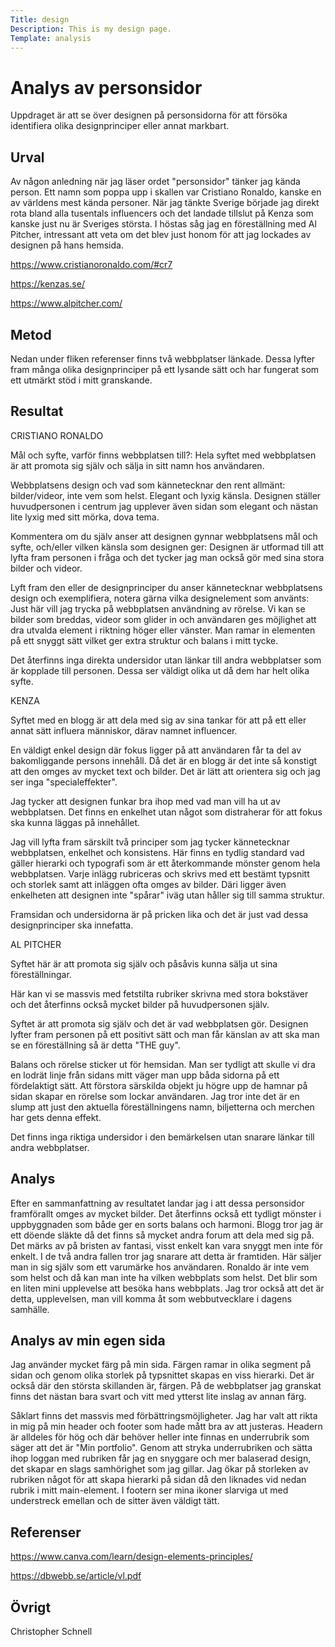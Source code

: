 ```yaml
---
Title: design
Description: This is my design page.
Template: analysis
---
```


Analys av personsidor
=======================
Uppdraget är att se över designen på personsidorna för att försöka identifiera olika designprinciper eller annat markbart.

Urval
-----------------------
Av någon anledning när jag läser ordet "personsidor" tänker jag kända person. Ett namn som poppa upp i skallen var Cristiano Ronaldo, kanske en av världens mest kända personer. När jag tänkte Sverige började jag direkt rota bland alla tusentals influencers och det landade tillslut på Kenza som kanske just nu är Sveriges största. I höstas såg jag en föreställning med Al Pitcher, intressant att veta om det blev just honom för att jag lockades av designen på hans hemsida.

https://www.cristianoronaldo.com/#cr7

https://kenzas.se/

https://www.alpitcher.com/

Metod
-----------------------
Nedan under fliken referenser finns två webbplatser länkade. Dessa lyfter fram många olika designprinciper på ett lysande sätt och har fungerat som ett utmärkt stöd i mitt granskande.

Resultat
-----------------------
CRISTIANO RONALDO

Mål och syfte, varför finns webbplatsen till?:
Hela syftet med webbplatsen är att promota sig själv och sälja in sitt namn hos användaren.

Webbplatsens design och vad som kännetecknar den rent allmänt:
bilder/videor, inte vem som helst. Elegant och lyxig känsla. 
Designen ställer huvudpersonen i centrum jag upplever även sidan som elegant och nästan lite lyxig med sitt mörka, dova tema.

Kommentera om du själv anser att designen gynnar webbplatsens mål och syfte, och/eller vilken känsla som designen ger:
Designen är utformad till att lyfta fram personen i fråga och det tycker jag man också gör med sina stora bilder och videor.

Lyft fram den eller de designprinciper du anser kännetecknar webbplatsens design och exemplifiera, notera gärna vilka designelement som använts:
Just här vill jag trycka på webbplatsen användning av rörelse. Vi kan se bilder som breddas, videor som glider in och användaren ges möjlighet att dra utvalda element i riktning höger eller vänster.
Man ramar in elementen på ett snyggt sätt vilket ger extra struktur och balans i mitt tycke.

Det återfinns inga direkta undersidor utan länkar till andra webbplatser som är kopplade till personen. Dessa ser väldigt olika ut då dem har helt olika syfte. 

KENZA

Syftet med en blogg är att dela med sig av sina tankar för att på ett eller annat sätt influera människor, därav namnet influencer.

En väldigt enkel design där fokus ligger på att användaren får ta del av bakomliggande persons innehåll. Då det är en blogg är det inte så konstigt att den omges av mycket text och bilder. 
Det är lätt att orientera sig och jag ser inga "specialeffekter".

Jag tycker att designen funkar bra ihop med vad man vill ha ut av webbplatsen. Det finns en enkelhet utan något som distraherar för att fokus ska kunna läggas på innehållet. 

Jag vill lyfta fram särskilt två principer som jag tycker kännetecknar webbplatsen, enkelhet och konsistens. Här finns en tydlig standard vad gäller hierarki och typografi som är ett återkommande mönster genom hela webbplatsen. Varje inlägg rubriceras och skrivs med ett bestämt typsnitt och storlek samt att inläggen ofta omges av bilder. Däri ligger även enkelheten att designen inte "spårar" iväg utan håller sig till samma struktur.

Framsidan och undersidorna är på pricken lika och det är just vad dessa designprinciper ska innefatta. 

AL PITCHER

Syftet här är att promota sig själv och påsåvis kunna sälja ut sina föreställningar.

Här kan vi se massvis med fetstilta rubriker skrivna med stora bokstäver och det återfinns också mycket bilder på huvudpersonen själv.

Syftet är att promota sig själv och det är vad webbplatsen gör. Designen lyfter fram personen på ett positivt sätt och man får känslan av att ska man se en föreställning så är detta "THE guy".

Balans och rörelse sticker ut för hemsidan. Man ser tydligt att skulle vi dra en lodrät linje från sidans mitt väger man upp båda sidorna på ett fördelaktigt sätt. Att förstora särskilda objekt ju högre upp de hamnar på sidan skapar en rörelse som lockar användaren. Jag tror inte det är en slump att just den aktuella föreställningens namn, biljetterna och merchen har gets denna effekt. 

Det finns inga riktiga undersidor i den bemärkelsen utan snarare länkar till andra webbplatser.


Analys
-----------------------
Efter en sammanfattning av resultatet landar jag i att dessa personsidor framförallt omges av mycket bilder. Det återfinns också ett tydligt mönster i uppbyggnaden som både ger en sorts balans och harmoni. Blogg tror jag är ett döende släkte då det finns så mycket andra forum att dela med sig på. Det märks av på bristen av fantasi, visst enkelt kan vara snyggt men inte för enkelt.
I de två andra fallen tror jag snarare att detta är framtiden. Här säljer man in sig själv som ett varumärke hos användaren. Ronaldo är inte vem som helst och då kan man inte ha vilken webbplats som helst. Det blir som en liten mini upplevelse att besöka hans webbplats. Jag tror också att det är detta, upplevelsen, man vill komma åt som webbutvecklare i dagens samhälle.

Analys av min egen sida
-----------------------
Jag använder mycket färg på min sida. Färgen ramar in olika segment på sidan och genom olika storlek på typsnittet skapas en viss hierarki. Det är också där den största skillanden är, färgen.
På de webbplatser jag granskat finns det nästan bara svart och vitt med ytterst lite inslag av annan färg.

Såklart finns det massvis med förbättringsmöjligheter. Jag har valt att rikta in mig på min header och footer som hade mått bra av att justeras. Headern är alldeles för hög och där behöver heller inte finnas en underrubrik som säger att det är "Min portfolio". Genom att stryka underrubriken och sätta ihop loggan med rubriken får jag en snyggare och mer balaserad design, det skapar en slags samhörighet som jag gillar. Jag ökar på storleken av rubriken något för att skapa hierarki på sidan då den liknades vid nedan rubrik i mitt main-element. I footern ser mina ikoner slarviga ut med understreck emellan och de sitter även väldigt tätt.

Referenser
-----------------------
https://www.canva.com/learn/design-elements-principles/

https://dbwebb.se/article/vl.pdf

Övrigt
-----------------------

Christopher Schnell